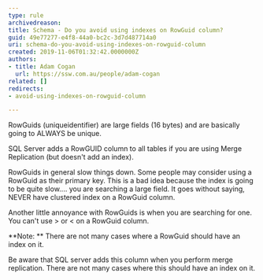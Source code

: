 ```yaml
---
type: rule
archivedreason: 
title: Schema - Do you avoid using indexes on RowGuid column?
guid: 49e77277-e4f8-44a0-bc2c-3d7d487714a0
uri: schema-do-you-avoid-using-indexes-on-rowguid-column
created: 2019-11-06T01:32:42.0000000Z
authors:
- title: Adam Cogan
  url: https://ssw.com.au/people/adam-cogan
related: []
redirects:
- avoid-using-indexes-on-rowguid-column

---
```


RowGuids (uniqueidentifier) are large fields (16 bytes) and are basically going to ALWAYS be unique.


SQL Server adds a RowGUID column to all tables if you are using Merge Replication (but doesn't add an index).

RowGuids in general slow things down. Some people may consider using a RowGuid as their primary key. This is a bad idea because the index is going to be quite slow.... you are searching a large field. It goes without saying, NEVER have clustered index on a RowGuid column.


<!--endintro-->

Another little annoyance with RowGuids is when you are searching for one. You can't use &gt; or &lt; on a RowGuid column.

**Note: ** There are not many cases where a RowGuid should have an index on it.

Be aware that SQL server adds this column when you perform merge replication. There are not many cases where this should have an index on it.
